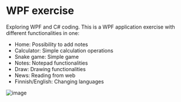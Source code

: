 # WPF exercise
Exploring WPF and C# coding. 
This is a WPF application exercise with different functionalities in one: 
- Home: Possibility to add notes
- Calculator: Simple calculation operations
- Snake game: Simple game
- Notes: Notepad functionalities
- Draw: Drawing functionalities
- News: Reading from web
- Finnish/English: Changing languages

![image](https://user-images.githubusercontent.com/77398611/161422527-15fc13c2-b2e1-4d65-844c-339472c4f89a.png)
